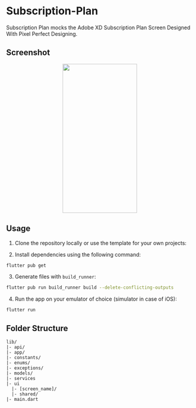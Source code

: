# Subscription-Plan

Subscription Plan mocks the Adobe XD Subscription Plan Screen Designed With Pixel Perfect Designing.

## Screenshot
<p align="center">
    <img src="https://user-images.githubusercontent.com/473630/266867936-53f189de-51b0-4490-a335-31238b04c696.png" width="200" height="400" />
</p>

## Usage

1. Clone the repository locally or use the template for your own projects:

2. Install dependencies using the following command:

```bash
flutter pub get
```

3. Generate files with `build_runner`:

```bash
flutter pub run build_runner build --delete-conflicting-outputs
```

4. Run the app on your emulator of choice (simulator in case of iOS):

```
flutter run
```

## Folder Structure

```
lib/
|- api/
|- app/
|- constants/
|- enums/
|- exceptions/
|- models/
|- services
|- ui
  |- [screen_name]/
  |- shared/
|- main.dart
```
